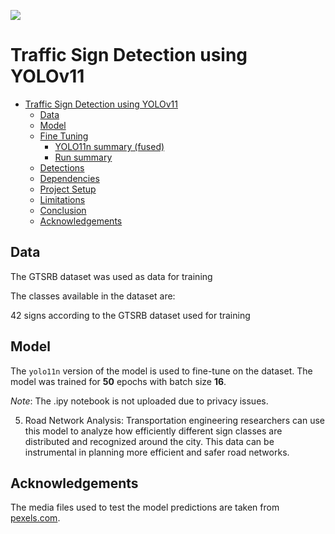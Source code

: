 ![](./yolov11.webp)

# Traffic Sign Detection using YOLOv11

- [Traffic Sign Detection using YOLOv11](#traffic-sign-detection-using-yolov11)
  - [Data](#data)
  - [Model](#model)
  - [Fine Tuning](#fine-tuning)
    - [YOLO11n summary (fused)](#yolo11n-summary-fused)
    - [Run summary](#run-summary)
  - [Detections](#detections)
  - [Dependencies](#dependencies)
  - [Project Setup](#project-setup)
  - [Limitations](#limitations)
  - [Conclusion](#conclusion)
  - [Acknowledgements](#acknowledgements)

## Data

The GTSRB dataset was used as data for training

The classes available in the dataset are:

42 signs according to the GTSRB dataset used for training

## Model

The `yolo11n` version of the model is used to fine-tune on the dataset. The model was trained for **50** epochs with batch size **16**.

*Note*: The .ipy notebook is not uploaded due to privacy issues.



5. Road Network Analysis: Transportation engineering researchers can use this model to analyze how efficiently different sign classes are distributed and recognized around the city. This data can be instrumental in planning more efficient and safer road networks.

## Acknowledgements

The media files used to test the model predictions are taken from [pexels.com](https://www.pexels.com/).
